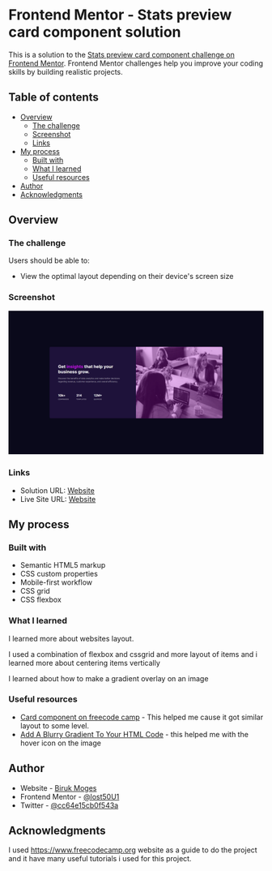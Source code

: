 # Frontend Mentor - Stats preview card component solution

This is a solution to the [Stats preview card component challenge on Frontend Mentor](https://www.frontendmentor.io/challenges/stats-preview-card-component-8JqbgoU62). Frontend Mentor challenges help you improve your coding skills by building realistic projects.

## Table of contents

- [Overview](#overview)
  - [The challenge](#the-challenge)
  - [Screenshot](#screenshot)
  - [Links](#links)
- [My process](#my-process)
  - [Built with](#built-with)
  - [What I learned](#what-i-learned)
  - [Useful resources](#useful-resources)
- [Author](#author)
- [Acknowledgments](#acknowledgments)

## Overview

### The challenge

Users should be able to:

- View the optimal layout depending on their device's screen size

### Screenshot

![](screenshot.png)

### Links

- Solution URL: [Website](https://www.frontendmentor.io/solutions/stats-preview-card-component-with-grid-and-flexbox-uVZ-_weS-r)
- Live Site URL: [Website](https://lost50u1.netlify.app)

## My process

### Built with

- Semantic HTML5 markup
- CSS custom properties
- Mobile-first workflow
- CSS grid
- CSS flexbox

### What I learned

I learned more about websites layout.

I used a combination of flexbox and cssgrid and more layout of items and i learned more about centering items vertically

I learned about how to make a gradient overlay on an image

### Useful resources

- [Card component on freecode camp](https://www.freecodecamp.org/news/learn-css-basics-by-building-a-card-component/) - This helped me cause it got similar layout to some level.
- [Add A Blurry Gradient To Your HTML Code](https://www.magicpattern.design/blog/add-blurry-gradient-to-your-html-code) - this helped me with the hover icon on the image

## Author

- Website - [Biruk Moges](https://lost50u1.github.io/qrcodecomponent/)
- Frontend Mentor - [@lost50U1](https://www.frontendmentor.io/profile/lost50U1)
- Twitter - [@cc64e15cb0f543a](https://www.twitter.com/@cc64e15cb0f543a)

## Acknowledgments

I used https://www.freecodecamp.org website as a guide to do the project and it have many useful tutorials i used for this project.
